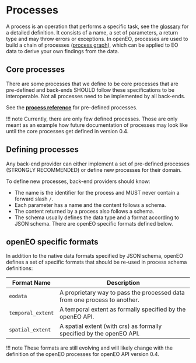 # Processes

A process is an operation that performs a specific task, see the [glossary](glossary.md) for a detailed definition. It consists of a name, a set of parameters, a return type and may throw errors or exceptions. In openEO, processes are used to build a chain of processes ([process graph](processgraphs.md)), which can be applied to EO data to derive your own findings from the data.

## Core processes

There are some processes that we define to be core processes that are pre-defined and back-ends SHOULD follow these specifications to be interoperable. Not all processes need to be implemented by all back-ends.

See the **[process reference](processreference.md)** for pre-defined processes.

!!! note    Currently, there are only few defined processes. Those are only meant as an example how future documentation of processes may look like until the core processes get defined in version 0.4.

## Defining processes

Any back-end provider can either implement a set of pre-defined processes (STRONGLY RECOMMENDED) or define new processes for their domain.

To define new processes, back-end providers should know:

* The name is the identifier for the process and MUST never contain a forward slash `/`. 
* Each parameter has a name and the content follows a schema.
* The content returned by a process also follows a schema.
* The schema usually defines the data type and a format according to JSON schema. There are openEO specific formats defined below.

## openEO specific formats

In addition to the native data formats specified by JSON schema, openEO defines a set of specific formats that should be re-used in process schema definitions:

| Format Name       | Description                                                  |
| ----------------- | ------------------------------------------------------------ |
| `eodata`          | A proprietary way to pass the processed data from one process to another. |
| `temporal_extent` | A temporal extent as formally specified by the openEO API.   |
| `spatial_extent`  | A spatial extent (with crs) as formally specified by the openEO API. |

!!! note    These formats are still evolving and will likely change with the definition of the openEO processes for openEO API version 0.4.